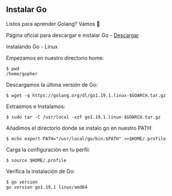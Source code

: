 ## Instalar Go

Listos para aprender Golang? Vamos 🚀

Página oficial para descargar e instalar Go - [Descargar](https://go.dev/doc/install)

Instalando Go - Linux

Empezamos en nuestro directorio home:
```
$ pwd
/home/gopher
```
Descargamos la última versión de Go:
```
$ wget -q https://golang.org/dl/go1.19.1.linux-$GOARCH.tar.gz
```

Extraemos e Instalamos:
```
$ sudo tar -C /usr/local -xzf go1.19.1.linux-$GOARCH.tar.gz
````
Añadimos el directorio donde se instalo go en nuestro PATH:
```
$ echo export PATH="/usr/local/go/bin:$PATH" >>$HOME/.profile
```

Carga la configuración en tu perfil:
```
$ source $HOME/.profile
````
Verifica la instalación de Go:
```
$ go version
go version go1.19.1 linux/amd64
```